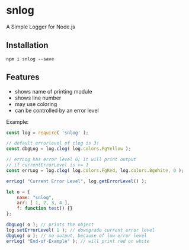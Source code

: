 # snlog
A Simple Logger for Node.js

## Installation
`npm i snlog --save`

## Features
* shows name of printing module
* shows line number
* may use coloring
* can be controlled by an error level


Example:

```javascript
const log = require( 'snlog' );

// default errorlevel of clog is 3!
const dbgLog = log.clog( log.colors.FgYellow );

// errLog has error level 0; it will print output 
// if currentErrorLevel is >= 1
const errLog = log.clog( log.colors.FgRed, log.colors.BgWhite, 0 );

errLog( "Current Error Level", log.getErrorLevel() );

let o = {
	name: "snlog",
	arr: [ 1, 2, 3, 4 ],
	f: function test() {}
};

dbgLog( o ); // prints the object
log.setErrorLevel( 1 ); // downgrade current error level
dbgLog( o ); // no output, because of low error level
errLog( "End-of-Example" ); // will print red on white
```

